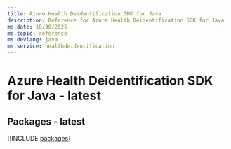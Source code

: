 ```yaml
---
title: Azure Health Deidentification SDK for Java
description: Reference for Azure Health Deidentification SDK for Java
ms.date: 10/30/2025
ms.topic: reference
ms.devlang: java
ms.service: healthdeidentification
---
```

# Azure Health Deidentification SDK for Java - latest
## Packages - latest
[!INCLUDE [packages](health-deidentification-index.md)]